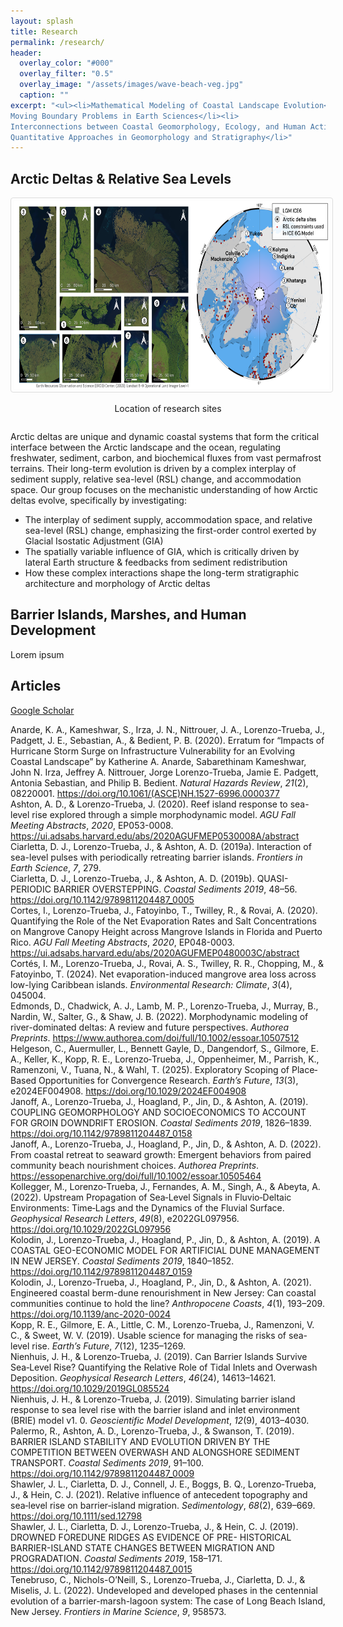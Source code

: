 ```yaml
---
layout: splash
title: Research
permalink: /research/
header:
  overlay_color: "#000"
  overlay_filter: "0.5"
  overlay_image: "/assets/images/wave-beach-veg.jpg"
  caption: ""
excerpt: "<ul><li>Mathematical Modeling of Coastal Landscape Evolution</li><li>
Moving Boundary Problems in Earth Sciences</li><li>
Interconnections between Coastal Geomorphology, Ecology, and Human Activities</li><li>
Quantitative Approaches in Geomorphology and Stratigraphy</li>"
---
```


<!-- <div style="display: flex; gap: 10px; justify-content: center; align-items: flex-start;">
  <div>
  <img src="/assets/images/barrierisland.jpg" alt="Barrier Island" style="width: 300px; height: auto; border: 1px solid #ddd; border-radius: 4px; padding: 5px;">
    <p style="text-align: center; font-size: 14px;">text</p>
  </div>
  <div>
    <img src="/assets/images/NetEvaoprationMap.png" alt="Barrier Island" style="width: 300px; height: auto; border: 1px solid #ddd; border-radius: 4px; padding: 5px;">
    <p style="text-align: center; font-size: 14px;">text</p>
  </div>
  <div>
    <img src="/assets/images/deltas_2.png" alt="Barrier Island" style="width: 300px; height: auto; border: 1px solid #ddd; border-radius: 4px; padding: 5px;">
    <p style="text-align: center; font-size: 14px;">text</p>
  </div>
</div> -->

## Arctic Deltas & Relative Sea Levels

<div style="display: flex; gap: 10px; justify-content: center; align-items: flex-start;">
  <div>
    <img src="/assets/images/9deltasiteswithmaps.png" alt="Arctic delta sites" style="height: 300px; width: auto; border: 1px solid #ddd; border-radius: 4px; padding: 5px;">
    <p style="text-align: center; font-size: 14px;">Location of research sites</p>
  </div>
</div>

Arctic deltas are unique and dynamic coastal systems that form the critical interface between the Arctic landscape and the ocean, regulating freshwater, sediment, carbon, and biochemical fluxes from vast permafrost terrains. Their long-term evolution is driven by a complex interplay of sediment supply, relative sea-level (RSL) change, and accommodation space. Our group focuses on the mechanistic understanding of how Arctic deltas evolve, specifically by investigating:

- The interplay of sediment supply, accommodation space, and relative sea-level (RSL) change, emphasizing the first-order control exerted by Glacial Isostatic Adjustment (GIA)
- The spatially variable influence of GIA, which is critically driven by lateral Earth structure & feedbacks from sediment redistribution
- How these complex interactions shape the long-term stratigraphic architecture and morphology of Arctic deltas

## Barrier Islands, Marshes, and Human Development

Lorem ipsum

## Articles
[Google Scholar](https://scholar.google.com/citations?hl=en&user=-wyOg3EAAAAJ&view_op=list_works&sortby=pubdate)
<div class="csl-bib-body">
  <div class="csl-entry">Anarde, K. A., Kameshwar, S., Irza, J. N., Nittrouer, J. A., Lorenzo-Trueba, J., Padgett, J. E., Sebastian, A., &amp; Bedient, P. B. (2020). Erratum for “Impacts of Hurricane Storm Surge on Infrastructure Vulnerability for an Evolving Coastal Landscape” by Katherine A. Anarde, Sabarethinam Kameshwar, John N. Irza, Jeffrey A. Nittrouer, Jorge Lorenzo-Trueba, Jamie E. Padgett, Antonia Sebastian, and Philip B. Bedient. <i>Natural Hazards Review</i>, <i>21</i>(2), 08220001. <a href="https://doi.org/10.1061/(ASCE)NH.1527-6996.0000377">https://doi.org/10.1061/(ASCE)NH.1527-6996.0000377</a></div>
  <span class="Z3988" title="url_ver=Z39.88-2004&amp;ctx_ver=Z39.88-2004&amp;rfr_id=info%3Asid%2Fzotero.org%3A2&amp;rft_id=info%3Adoi%2F10.1061%2F(ASCE)NH.1527-6996.0000377&amp;rft_val_fmt=info%3Aofi%2Ffmt%3Akev%3Amtx%3Ajournal&amp;rft.genre=article&amp;rft.atitle=Erratum%20for%20%E2%80%9CImpacts%20of%20Hurricane%20Storm%20Surge%20on%20Infrastructure%20Vulnerability%20for%20an%20Evolving%20Coastal%20Landscape%E2%80%9D%20by%20Katherine%20A.%20Anarde%2C%20Sabarethinam%20Kameshwar%2C%20John%20N.%20Irza%2C%20Jeffrey%20A.%20Nittrouer%2C%20Jorge%20Lorenzo-Trueba%2C%20Jamie%20E.%20Padgett%2C%20Antonia%20Sebastian%2C%20and%20Philip%20B.%20Bedient&amp;rft.jtitle=Natural%20Hazards%20Review&amp;rft.stitle=Nat.%20Hazards%20Rev.&amp;rft.volume=21&amp;rft.issue=2&amp;rft.aufirst=Katherine%20A.&amp;rft.aulast=Anarde&amp;rft.au=Katherine%20A.%20Anarde&amp;rft.au=Sabarethinam%20Kameshwar&amp;rft.au=John%20N.%20Irza&amp;rft.au=Jeffrey%20A.%20Nittrouer&amp;rft.au=Jorge%20Lorenzo-Trueba&amp;rft.au=Jamie%20E.%20Padgett&amp;rft.au=Antonia%20Sebastian&amp;rft.au=Philip%20B.%20Bedient&amp;rft.date=2020-05&amp;rft.pages=08220001&amp;rft.issn=1527-6988%2C%201527-6996&amp;rft.language=en"></span>
  <div class="csl-entry">Ashton, A. D., &amp; Lorenzo-Trueba, J. (2020). Reef island response to sea-level rise explored through a simple morphodynamic model. <i>AGU Fall Meeting Abstracts</i>, <i>2020</i>, EP053-0008. <a href="https://ui.adsabs.harvard.edu/abs/2020AGUFMEP0530008A/abstract">https://ui.adsabs.harvard.edu/abs/2020AGUFMEP0530008A/abstract</a></div>
  <span class="Z3988" title="url_ver=Z39.88-2004&amp;ctx_ver=Z39.88-2004&amp;rfr_id=info%3Asid%2Fzotero.org%3A2&amp;rft_val_fmt=info%3Aofi%2Ffmt%3Akev%3Amtx%3Abook&amp;rft.genre=proceeding&amp;rft.atitle=Reef%20island%20response%20to%20sea-level%20rise%20explored%20through%20a%20simple%20morphodynamic%20model&amp;rft.btitle=AGU%20Fall%20Meeting%20Abstracts&amp;rft.aufirst=Andrew%20D.&amp;rft.aulast=Ashton&amp;rft.au=Andrew%20D.%20Ashton&amp;rft.au=Jorge%20Lorenzo-Trueba&amp;rft.date=2020&amp;rft.pages=EP053%E2%80%930008&amp;rft.spage=EP053&amp;rft.epage=0008"></span>
  <div class="csl-entry">Ciarletta, D. J., Lorenzo-Trueba, J., &amp; Ashton, A. D. (2019a). Interaction of sea-level pulses with periodically retreating barrier islands. <i>Frontiers in Earth Science</i>, <i>7</i>, 279.</div>
  <span class="Z3988" title="url_ver=Z39.88-2004&amp;ctx_ver=Z39.88-2004&amp;rfr_id=info%3Asid%2Fzotero.org%3A2&amp;rft_val_fmt=info%3Aofi%2Ffmt%3Akev%3Amtx%3Ajournal&amp;rft.genre=article&amp;rft.atitle=Interaction%20of%20sea-level%20pulses%20with%20periodically%20retreating%20barrier%20islands&amp;rft.jtitle=Frontiers%20in%20Earth%20Science&amp;rft.volume=7&amp;rft.aufirst=Daniel%20J.&amp;rft.aulast=Ciarletta&amp;rft.au=Daniel%20J.%20Ciarletta&amp;rft.au=Jorge%20Lorenzo-Trueba&amp;rft.au=Andrew%20D.%20Ashton&amp;rft.date=2019&amp;rft.pages=279"></span>
  <div class="csl-entry">Ciarletta, D. J., Lorenzo-Trueba, J., &amp; Ashton, A. D. (2019b). QUASI-PERIODIC BARRIER OVERSTEPPING. <i>Coastal Sediments 2019</i>, 48–56. <a href="https://doi.org/10.1142/9789811204487_0005">https://doi.org/10.1142/9789811204487_0005</a></div>
  <span class="Z3988" title="url_ver=Z39.88-2004&amp;ctx_ver=Z39.88-2004&amp;rfr_id=info%3Asid%2Fzotero.org%3A2&amp;rft_id=info%3Adoi%2F10.1142%2F9789811204487_0005&amp;rft_id=urn%3Aisbn%3A978-981-12-0448-7&amp;rft_val_fmt=info%3Aofi%2Ffmt%3Akev%3Amtx%3Abook&amp;rft.genre=proceeding&amp;rft.atitle=QUASI-PERIODIC%20BARRIER%20OVERSTEPPING&amp;rft.btitle=Coastal%20Sediments%202019&amp;rft.place=Tampa%2FSt.%20Petersburg%2C%20Florida%2C%20USA&amp;rft.publisher=WORLD%20SCIENTIFIC&amp;rft.aufirst=Daniel%20J.&amp;rft.aulast=Ciarletta&amp;rft.au=Daniel%20J.%20Ciarletta&amp;rft.au=Jorge%20Lorenzo-Trueba&amp;rft.au=Andrew%20D.%20Ashton&amp;rft.date=2019-05&amp;rft.pages=48-56&amp;rft.spage=48&amp;rft.epage=56&amp;rft.isbn=978-981-12-0448-7&amp;rft.language=en"></span>
  <div class="csl-entry">Cortes, I., Lorenzo-Trueba, J., Fatoyinbo, T., Twilley, R., &amp; Rovai, A. (2020). Quantifying the Role of the Net Evaporation Rates and Salt Concentrations on Mangrove Canopy Height across Mangrove Islands in Florida and Puerto Rico. <i>AGU Fall Meeting Abstracts</i>, <i>2020</i>, EP048-0003. <a href="https://ui.adsabs.harvard.edu/abs/2020AGUFMEP0480003C/abstract">https://ui.adsabs.harvard.edu/abs/2020AGUFMEP0480003C/abstract</a></div>
  <span class="Z3988" title="url_ver=Z39.88-2004&amp;ctx_ver=Z39.88-2004&amp;rfr_id=info%3Asid%2Fzotero.org%3A2&amp;rft_val_fmt=info%3Aofi%2Ffmt%3Akev%3Amtx%3Abook&amp;rft.genre=proceeding&amp;rft.atitle=Quantifying%20the%20Role%20of%20the%20Net%20Evaporation%20Rates%20and%20Salt%20Concentrations%20on%20Mangrove%20Canopy%20Height%20across%20Mangrove%20Islands%20in%20Florida%20and%20Puerto%20Rico&amp;rft.btitle=AGU%20Fall%20Meeting%20Abstracts&amp;rft.aufirst=Isamar&amp;rft.aulast=Cortes&amp;rft.au=Isamar%20Cortes&amp;rft.au=Jorge%20Lorenzo-Trueba&amp;rft.au=Temilola%20Fatoyinbo&amp;rft.au=Robert%20Twilley&amp;rft.au=Andre%20Rovai&amp;rft.date=2020&amp;rft.pages=EP048%E2%80%930003&amp;rft.spage=EP048&amp;rft.epage=0003"></span>
  <div class="csl-entry">Cortés, I. M., Lorenzo-Trueba, J., Rovai, A. S., Twilley, R. R., Chopping, M., &amp; Fatoyinbo, T. (2024). Net evaporation-induced mangrove area loss across low-lying Caribbean islands. <i>Environmental Research: Climate</i>, <i>3</i>(4), 045004.</div>
  <span class="Z3988" title="url_ver=Z39.88-2004&amp;ctx_ver=Z39.88-2004&amp;rfr_id=info%3Asid%2Fzotero.org%3A2&amp;rft_val_fmt=info%3Aofi%2Ffmt%3Akev%3Amtx%3Ajournal&amp;rft.genre=article&amp;rft.atitle=Net%20evaporation-induced%20mangrove%20area%20loss%20across%20low-lying%20Caribbean%20islands&amp;rft.jtitle=Environmental%20Research%3A%20Climate&amp;rft.volume=3&amp;rft.issue=4&amp;rft.aufirst=Isamar%20M.&amp;rft.aulast=Cort%C3%A9s&amp;rft.au=Isamar%20M.%20Cort%C3%A9s&amp;rft.au=Jorge%20Lorenzo-Trueba&amp;rft.au=Andre%20S.%20Rovai&amp;rft.au=Robert%20R.%20Twilley&amp;rft.au=Mark%20Chopping&amp;rft.au=Temilola%20Fatoyinbo&amp;rft.date=2024&amp;rft.pages=045004"></span>
  <div class="csl-entry">Edmonds, D., Chadwick, A. J., Lamb, M. P., Lorenzo-Trueba, J., Murray, B., Nardin, W., Salter, G., &amp; Shaw, J. B. (2022). Morphodynamic modeling of river-dominated deltas: A review and future perspectives. <i>Authorea Preprints</i>. <a href="https://www.authorea.com/doi/full/10.1002/essoar.10507512">https://www.authorea.com/doi/full/10.1002/essoar.10507512</a></div>
  <span class="Z3988" title="url_ver=Z39.88-2004&amp;ctx_ver=Z39.88-2004&amp;rfr_id=info%3Asid%2Fzotero.org%3A2&amp;rft_val_fmt=info%3Aofi%2Ffmt%3Akev%3Amtx%3Ajournal&amp;rft.genre=article&amp;rft.atitle=Morphodynamic%20modeling%20of%20river-dominated%20deltas%3A%20A%20review%20and%20future%20perspectives&amp;rft.jtitle=Authorea%20Preprints&amp;rft.aufirst=Douglas&amp;rft.aulast=Edmonds&amp;rft.au=Douglas%20Edmonds&amp;rft.au=Austin%20J.%20Chadwick&amp;rft.au=Michael%20P.%20Lamb&amp;rft.au=Jorge%20Lorenzo-Trueba&amp;rft.au=Brad%20Murray&amp;rft.au=William%20Nardin&amp;rft.au=Gerard%20Salter&amp;rft.au=John%20B.%20Shaw&amp;rft.date=2022"></span>
  <div class="csl-entry">Helgeson, C., Auermuller, L., Bennett Gayle, D., Dangendorf, S., Gilmore, E. A., Keller, K., Kopp, R. E., Lorenzo‐Trueba, J., Oppenheimer, M., Parrish, K., Ramenzoni, V., Tuana, N., &amp; Wahl, T. (2025). Exploratory Scoping of Place‐Based Opportunities for Convergence Research. <i>Earth’s Future</i>, <i>13</i>(3), e2024EF004908. <a href="https://doi.org/10.1029/2024EF004908">https://doi.org/10.1029/2024EF004908</a></div>
  <span class="Z3988" title="url_ver=Z39.88-2004&amp;ctx_ver=Z39.88-2004&amp;rfr_id=info%3Asid%2Fzotero.org%3A2&amp;rft_id=info%3Adoi%2F10.1029%2F2024EF004908&amp;rft_val_fmt=info%3Aofi%2Ffmt%3Akev%3Amtx%3Ajournal&amp;rft.genre=article&amp;rft.atitle=Exploratory%20Scoping%20of%20Place%E2%80%90Based%20Opportunities%20for%20Convergence%20Research&amp;rft.jtitle=Earth's%20Future&amp;rft.stitle=Earth's%20Future&amp;rft.volume=13&amp;rft.issue=3&amp;rft.aufirst=Casey&amp;rft.aulast=Helgeson&amp;rft.au=Casey%20Helgeson&amp;rft.au=Lisa%20Auermuller&amp;rft.au=DeeDee%20Bennett%20Gayle&amp;rft.au=S%C3%B6nke%20Dangendorf&amp;rft.au=Elisabeth%20A.%20Gilmore&amp;rft.au=Klaus%20Keller&amp;rft.au=Robert%20E.%20Kopp&amp;rft.au=Jorge%20Lorenzo%E2%80%90Trueba&amp;rft.au=Michael%20Oppenheimer&amp;rft.au=Kathleen%20Parrish&amp;rft.au=Victoria%20Ramenzoni&amp;rft.au=Nancy%20Tuana&amp;rft.au=Thomas%20Wahl&amp;rft.date=2025-03&amp;rft.pages=e2024EF004908&amp;rft.issn=2328-4277%2C%202328-4277&amp;rft.language=en"></span>
  <div class="csl-entry">Janoff, A., Lorenzo-Trueba, J., Hoagland, P., Jin, D., &amp; Ashton, A. (2019). COUPLING GEOMORPHOLOGY AND SOCIOECONOMICS TO ACCOUNT FOR GROIN DOWNDRIFT EROSION. <i>Coastal Sediments 2019</i>, 1826–1839. <a href="https://doi.org/10.1142/9789811204487_0158">https://doi.org/10.1142/9789811204487_0158</a></div>
  <span class="Z3988" title="url_ver=Z39.88-2004&amp;ctx_ver=Z39.88-2004&amp;rfr_id=info%3Asid%2Fzotero.org%3A2&amp;rft_id=info%3Adoi%2F10.1142%2F9789811204487_0158&amp;rft_id=urn%3Aisbn%3A978-981-12-0448-7&amp;rft_val_fmt=info%3Aofi%2Ffmt%3Akev%3Amtx%3Abook&amp;rft.genre=proceeding&amp;rft.atitle=COUPLING%20GEOMORPHOLOGY%20AND%20SOCIOECONOMICS%20TO%20ACCOUNT%20FOR%20GROIN%20DOWNDRIFT%20EROSION&amp;rft.btitle=Coastal%20Sediments%202019&amp;rft.place=Tampa%2FSt.%20Petersburg%2C%20Florida%2C%20USA&amp;rft.publisher=WORLD%20SCIENTIFIC&amp;rft.aufirst=Arye&amp;rft.aulast=Janoff&amp;rft.au=Arye%20Janoff&amp;rft.au=Jorge%20Lorenzo-Trueba&amp;rft.au=Porter%20Hoagland&amp;rft.au=Di%20Jin&amp;rft.au=Andrew%20Ashton&amp;rft.date=2019-05&amp;rft.pages=1826-1839&amp;rft.spage=1826&amp;rft.epage=1839&amp;rft.isbn=978-981-12-0448-7&amp;rft.language=en"></span>
  <div class="csl-entry">Janoff, A., Lorenzo-Trueba, J., Hoagland, P., Jin, D., &amp; Ashton, A. D. (2022). From coastal retreat to seaward growth: Emergent behaviors from paired community beach nourishment choices. <i>Authorea Preprints</i>. <a href="https://essopenarchive.org/doi/full/10.1002/essoar.10505464">https://essopenarchive.org/doi/full/10.1002/essoar.10505464</a></div>
  <span class="Z3988" title="url_ver=Z39.88-2004&amp;ctx_ver=Z39.88-2004&amp;rfr_id=info%3Asid%2Fzotero.org%3A2&amp;rft_val_fmt=info%3Aofi%2Ffmt%3Akev%3Amtx%3Ajournal&amp;rft.genre=article&amp;rft.atitle=From%20coastal%20retreat%20to%20seaward%20growth%3A%20Emergent%20behaviors%20from%20paired%20community%20beach%20nourishment%20choices&amp;rft.jtitle=Authorea%20Preprints&amp;rft.aufirst=Arye&amp;rft.aulast=Janoff&amp;rft.au=Arye%20Janoff&amp;rft.au=Jorge%20Lorenzo-Trueba&amp;rft.au=Porter%20Hoagland&amp;rft.au=Di%20Jin&amp;rft.au=Andrew%20Dale%20Ashton&amp;rft.date=2022"></span>
  <div class="csl-entry">Kollegger, M., Lorenzo‐Trueba, J., Fernandes, A. M., Singh, A., &amp; Abeyta, A. (2022). Upstream Propagation of Sea‐Level Signals in Fluvio‐Deltaic Environments: Time‐Lags and the Dynamics of the Fluvial Surface. <i>Geophysical Research Letters</i>, <i>49</i>(8), e2022GL097956. <a href="https://doi.org/10.1029/2022GL097956">https://doi.org/10.1029/2022GL097956</a></div>
  <span class="Z3988" title="url_ver=Z39.88-2004&amp;ctx_ver=Z39.88-2004&amp;rfr_id=info%3Asid%2Fzotero.org%3A2&amp;rft_id=info%3Adoi%2F10.1029%2F2022GL097956&amp;rft_val_fmt=info%3Aofi%2Ffmt%3Akev%3Amtx%3Ajournal&amp;rft.genre=article&amp;rft.atitle=Upstream%20Propagation%20of%20Sea%E2%80%90Level%20Signals%20in%20Fluvio%E2%80%90Deltaic%20Environments%3A%20Time%E2%80%90Lags%20and%20the%20Dynamics%20of%20the%20Fluvial%20Surface&amp;rft.jtitle=Geophysical%20Research%20Letters&amp;rft.stitle=Geophysical%20Research%20Letters&amp;rft.volume=49&amp;rft.issue=8&amp;rft.aufirst=M.&amp;rft.aulast=Kollegger&amp;rft.au=M.%20Kollegger&amp;rft.au=J.%20Lorenzo%E2%80%90Trueba&amp;rft.au=A.%20M.%20Fernandes&amp;rft.au=A.%20Singh&amp;rft.au=A.%20Abeyta&amp;rft.date=2022-04-28&amp;rft.pages=e2022GL097956&amp;rft.issn=0094-8276%2C%201944-8007&amp;rft.language=en"></span>
  <div class="csl-entry">Kolodin, J., Lorenzo-Trueba, J., Hoagland, P., Jin, D., &amp; Ashton, A. (2019). A COASTAL GEO-ECONOMIC MODEL FOR ARTIFICIAL DUNE MANAGEMENT IN NEW JERSEY. <i>Coastal Sediments 2019</i>, 1840–1852. <a href="https://doi.org/10.1142/9789811204487_0159">https://doi.org/10.1142/9789811204487_0159</a></div>
  <span class="Z3988" title="url_ver=Z39.88-2004&amp;ctx_ver=Z39.88-2004&amp;rfr_id=info%3Asid%2Fzotero.org%3A2&amp;rft_id=info%3Adoi%2F10.1142%2F9789811204487_0159&amp;rft_id=urn%3Aisbn%3A978-981-12-0448-7&amp;rft_val_fmt=info%3Aofi%2Ffmt%3Akev%3Amtx%3Abook&amp;rft.genre=proceeding&amp;rft.atitle=A%20COASTAL%20GEO-ECONOMIC%20MODEL%20FOR%20ARTIFICIAL%20DUNE%20MANAGEMENT%20IN%20NEW%20JERSEY&amp;rft.btitle=Coastal%20Sediments%202019&amp;rft.place=Tampa%2FSt.%20Petersburg%2C%20Florida%2C%20USA&amp;rft.publisher=WORLD%20SCIENTIFIC&amp;rft.aufirst=Jesse&amp;rft.aulast=Kolodin&amp;rft.au=Jesse%20Kolodin&amp;rft.au=Jorge%20Lorenzo-Trueba&amp;rft.au=Porter%20Hoagland&amp;rft.au=Di%20Jin&amp;rft.au=Andrew%20Ashton&amp;rft.date=2019-05&amp;rft.pages=1840-1852&amp;rft.spage=1840&amp;rft.epage=1852&amp;rft.isbn=978-981-12-0448-7&amp;rft.language=en"></span>
  <div class="csl-entry">Kolodin, J., Lorenzo-Trueba, J., Hoagland, P., Jin, D., &amp; Ashton, A. (2021). Engineered coastal berm-dune renourishment in New Jersey: Can coastal communities continue to hold the line? <i>Anthropocene Coasts</i>, <i>4</i>(1), 193–209. <a href="https://doi.org/10.1139/anc-2020-0024">https://doi.org/10.1139/anc-2020-0024</a></div>
  <span class="Z3988" title="url_ver=Z39.88-2004&amp;ctx_ver=Z39.88-2004&amp;rfr_id=info%3Asid%2Fzotero.org%3A2&amp;rft_id=info%3Adoi%2F10.1139%2Fanc-2020-0024&amp;rft_val_fmt=info%3Aofi%2Ffmt%3Akev%3Amtx%3Ajournal&amp;rft.genre=article&amp;rft.atitle=Engineered%20coastal%20berm-dune%20renourishment%20in%20New%20Jersey%3A%20can%20coastal%20communities%20continue%20to%20hold%20the%20line%3F&amp;rft.jtitle=Anthropocene%20Coasts&amp;rft.stitle=Anthropocene%20Coasts&amp;rft.volume=4&amp;rft.issue=1&amp;rft.aufirst=Jesse&amp;rft.aulast=Kolodin&amp;rft.au=Jesse%20Kolodin&amp;rft.au=Jorge%20Lorenzo-Trueba&amp;rft.au=Porter%20Hoagland&amp;rft.au=Di%20Jin&amp;rft.au=Andrew%20Ashton&amp;rft.date=2021-01&amp;rft.pages=193-209&amp;rft.spage=193&amp;rft.epage=209&amp;rft.issn=2561-4150&amp;rft.language=en"></span>
  <div class="csl-entry">Kopp, R. E., Gilmore, E. A., Little, C. M., Lorenzo-Trueba, J., Ramenzoni, V. C., &amp; Sweet, W. V. (2019). Usable science for managing the risks of sea-level rise. <i>Earth’s Future</i>, <i>7</i>(12), 1235–1269.</div>
  <span class="Z3988" title="url_ver=Z39.88-2004&amp;ctx_ver=Z39.88-2004&amp;rfr_id=info%3Asid%2Fzotero.org%3A2&amp;rft_val_fmt=info%3Aofi%2Ffmt%3Akev%3Amtx%3Ajournal&amp;rft.genre=article&amp;rft.atitle=Usable%20science%20for%20managing%20the%20risks%20of%20sea-level%20rise&amp;rft.jtitle=Earth's%20future&amp;rft.volume=7&amp;rft.issue=12&amp;rft.aufirst=Robert%20E.&amp;rft.aulast=Kopp&amp;rft.au=Robert%20E.%20Kopp&amp;rft.au=Elisabeth%20A.%20Gilmore&amp;rft.au=Christopher%20M.%20Little&amp;rft.au=Jorge%20Lorenzo-Trueba&amp;rft.au=Victoria%20C.%20Ramenzoni&amp;rft.au=William%20V.%20Sweet&amp;rft.date=2019&amp;rft.pages=1235%E2%80%931269&amp;rft.spage=1235&amp;rft.epage=1269"></span>
  <div class="csl-entry">Nienhuis, J. H., &amp; Lorenzo‐Trueba, J. (2019). Can Barrier Islands Survive Sea‐Level Rise? Quantifying the Relative Role of Tidal Inlets and Overwash Deposition. <i>Geophysical Research Letters</i>, <i>46</i>(24), 14613–14621. <a href="https://doi.org/10.1029/2019GL085524">https://doi.org/10.1029/2019GL085524</a></div>
  <span class="Z3988" title="url_ver=Z39.88-2004&amp;ctx_ver=Z39.88-2004&amp;rfr_id=info%3Asid%2Fzotero.org%3A2&amp;rft_id=info%3Adoi%2F10.1029%2F2019GL085524&amp;rft_val_fmt=info%3Aofi%2Ffmt%3Akev%3Amtx%3Ajournal&amp;rft.genre=article&amp;rft.atitle=Can%20Barrier%20Islands%20Survive%20Sea%E2%80%90Level%20Rise%3F%20Quantifying%20the%20Relative%20Role%20of%20Tidal%20Inlets%20and%20Overwash%20Deposition&amp;rft.jtitle=Geophysical%20Research%20Letters&amp;rft.stitle=Geophysical%20Research%20Letters&amp;rft.volume=46&amp;rft.issue=24&amp;rft.aufirst=Jaap%20H.&amp;rft.aulast=Nienhuis&amp;rft.au=Jaap%20H.%20Nienhuis&amp;rft.au=Jorge%20Lorenzo%E2%80%90Trueba&amp;rft.date=2019-12-28&amp;rft.pages=14613-14621&amp;rft.spage=14613&amp;rft.epage=14621&amp;rft.issn=0094-8276%2C%201944-8007&amp;rft.language=en"></span>
  <div class="csl-entry">Nienhuis, J. H., &amp; Lorenzo-Trueba, J. (2019). Simulating barrier island response to sea level rise with the barrier island and inlet environment (BRIE) model v1. 0. <i>Geoscientific Model Development</i>, <i>12</i>(9), 4013–4030.</div>
  <span class="Z3988" title="url_ver=Z39.88-2004&amp;ctx_ver=Z39.88-2004&amp;rfr_id=info%3Asid%2Fzotero.org%3A2&amp;rft_val_fmt=info%3Aofi%2Ffmt%3Akev%3Amtx%3Ajournal&amp;rft.genre=article&amp;rft.atitle=Simulating%20barrier%20island%20response%20to%20sea%20level%20rise%20with%20the%20barrier%20island%20and%20inlet%20environment%20(BRIE)%20model%20v1.%200&amp;rft.jtitle=Geoscientific%20Model%20Development&amp;rft.volume=12&amp;rft.issue=9&amp;rft.aufirst=Jaap%20H.&amp;rft.aulast=Nienhuis&amp;rft.au=Jaap%20H.%20Nienhuis&amp;rft.au=Jorge%20Lorenzo-Trueba&amp;rft.date=2019&amp;rft.pages=4013%E2%80%934030&amp;rft.spage=4013&amp;rft.epage=4030"></span>
  <div class="csl-entry">Palermo, R., Ashton, A. D., Lorenzo-Trueba, J., &amp; Swanson, T. (2019). BARRIER ISLAND STABILITY AND EVOLUTION DRIVEN BY THE COMPETITION BETWEEN OVERWASH AND ALONGSHORE SEDIMENT TRANSPORT. <i>Coastal Sediments 2019</i>, 91–100. <a href="https://doi.org/10.1142/9789811204487_0009">https://doi.org/10.1142/9789811204487_0009</a></div>
  <span class="Z3988" title="url_ver=Z39.88-2004&amp;ctx_ver=Z39.88-2004&amp;rfr_id=info%3Asid%2Fzotero.org%3A2&amp;rft_id=info%3Adoi%2F10.1142%2F9789811204487_0009&amp;rft_id=urn%3Aisbn%3A978-981-12-0448-7&amp;rft_val_fmt=info%3Aofi%2Ffmt%3Akev%3Amtx%3Abook&amp;rft.genre=proceeding&amp;rft.atitle=BARRIER%20ISLAND%20STABILITY%20AND%20EVOLUTION%20DRIVEN%20BY%20THE%20COMPETITION%20BETWEEN%20OVERWASH%20AND%20ALONGSHORE%20SEDIMENT%20TRANSPORT&amp;rft.btitle=Coastal%20Sediments%202019&amp;rft.place=Tampa%2FSt.%20Petersburg%2C%20Florida%2C%20USA&amp;rft.publisher=WORLD%20SCIENTIFIC&amp;rft.aufirst=R.&amp;rft.aulast=Palermo&amp;rft.au=R.%20Palermo&amp;rft.au=A.D.%20Ashton&amp;rft.au=J.%20Lorenzo-Trueba&amp;rft.au=T.%20Swanson&amp;rft.date=2019-05&amp;rft.pages=91-100&amp;rft.spage=91&amp;rft.epage=100&amp;rft.isbn=978-981-12-0448-7&amp;rft.language=en"></span>
  <div class="csl-entry">Shawler, J. L., Ciarletta, D. J., Connell, J. E., Boggs, B. Q., Lorenzo‐Trueba, J., &amp; Hein, C. J. (2021). Relative influence of antecedent topography and sea‐level rise on barrier‐island migration. <i>Sedimentology</i>, <i>68</i>(2), 639–669. <a href="https://doi.org/10.1111/sed.12798">https://doi.org/10.1111/sed.12798</a></div>
  <span class="Z3988" title="url_ver=Z39.88-2004&amp;ctx_ver=Z39.88-2004&amp;rfr_id=info%3Asid%2Fzotero.org%3A2&amp;rft_id=info%3Adoi%2F10.1111%2Fsed.12798&amp;rft_val_fmt=info%3Aofi%2Ffmt%3Akev%3Amtx%3Ajournal&amp;rft.genre=article&amp;rft.atitle=Relative%20influence%20of%20antecedent%20topography%20and%20sea%E2%80%90level%20rise%20on%20barrier%E2%80%90island%20migration&amp;rft.jtitle=Sedimentology&amp;rft.stitle=Sedimentology&amp;rft.volume=68&amp;rft.issue=2&amp;rft.aufirst=Justin%20L.&amp;rft.aulast=Shawler&amp;rft.au=Justin%20L.%20Shawler&amp;rft.au=Daniel%20J.%20Ciarletta&amp;rft.au=Jennifer%20E.%20Connell&amp;rft.au=Bianca%20Q.%20Boggs&amp;rft.au=Jorge%20Lorenzo%E2%80%90Trueba&amp;rft.au=Christopher%20J.%20Hein&amp;rft.au=Christopher%20Fielding&amp;rft.date=2021-02&amp;rft.pages=639-669&amp;rft.spage=639&amp;rft.epage=669&amp;rft.issn=0037-0746%2C%201365-3091&amp;rft.language=en"></span>
  <div class="csl-entry">Shawler, J. L., Ciarletta, D. J., Lorenzo-Trueba, J., &amp; Hein, C. J. (2019). DROWNED FOREDUNE RIDGES AS EVIDENCE OF PRE- HISTORICAL BARRIER-ISLAND STATE CHANGES BETWEEN MIGRATION AND PROGRADATION. <i>Coastal Sediments 2019</i>, 158–171. <a href="https://doi.org/10.1142/9789811204487_0015">https://doi.org/10.1142/9789811204487_0015</a></div>
  <span class="Z3988" title="url_ver=Z39.88-2004&amp;ctx_ver=Z39.88-2004&amp;rfr_id=info%3Asid%2Fzotero.org%3A2&amp;rft_id=info%3Adoi%2F10.1142%2F9789811204487_0015&amp;rft_id=urn%3Aisbn%3A978-981-12-0448-7&amp;rft_val_fmt=info%3Aofi%2Ffmt%3Akev%3Amtx%3Abook&amp;rft.genre=proceeding&amp;rft.atitle=DROWNED%20FOREDUNE%20RIDGES%20AS%20EVIDENCE%20OF%20PRE-%20HISTORICAL%20BARRIER-ISLAND%20STATE%20CHANGES%20BETWEEN%20MIGRATION%20AND%20PROGRADATION&amp;rft.btitle=Coastal%20Sediments%202019&amp;rft.place=Tampa%2FSt.%20Petersburg%2C%20Florida%2C%20USA&amp;rft.publisher=WORLD%20SCIENTIFIC&amp;rft.aufirst=Justin%20L.&amp;rft.aulast=Shawler&amp;rft.au=Justin%20L.%20Shawler&amp;rft.au=Daniel%20J.%20Ciarletta&amp;rft.au=Jorge%20Lorenzo-Trueba&amp;rft.au=Christopher%20J.%20Hein&amp;rft.date=2019-05&amp;rft.pages=158-171&amp;rft.spage=158&amp;rft.epage=171&amp;rft.isbn=978-981-12-0448-7&amp;rft.language=en"></span>
  <div class="csl-entry">Tenebruso, C., Nichols-O’Neill, S., Lorenzo-Trueba, J., Ciarletta, D. J., &amp; Miselis, J. L. (2022). Undeveloped and developed phases in the centennial evolution of a barrier-marsh-lagoon system: The case of Long Beach Island, New Jersey. <i>Frontiers in Marine Science</i>, <i>9</i>, 958573.</div>
  <span class="Z3988" title="url_ver=Z39.88-2004&amp;ctx_ver=Z39.88-2004&amp;rfr_id=info%3Asid%2Fzotero.org%3A2&amp;rft_val_fmt=info%3Aofi%2Ffmt%3Akev%3Amtx%3Ajournal&amp;rft.genre=article&amp;rft.atitle=Undeveloped%20and%20developed%20phases%20in%20the%20centennial%20evolution%20of%20a%20barrier-marsh-lagoon%20system%3A%20The%20case%20of%20Long%20Beach%20Island%2C%20New%20Jersey&amp;rft.jtitle=Frontiers%20in%20Marine%20Science&amp;rft.volume=9&amp;rft.aufirst=Christopher&amp;rft.aulast=Tenebruso&amp;rft.au=Christopher%20Tenebruso&amp;rft.au=Shane%20Nichols-O%E2%80%99Neill&amp;rft.au=Jorge%20Lorenzo-Trueba&amp;rft.au=Daniel%20J.%20Ciarletta&amp;rft.au=Jennifer%20L.%20Miselis&amp;rft.date=2022&amp;rft.pages=958573"></span>
</div>